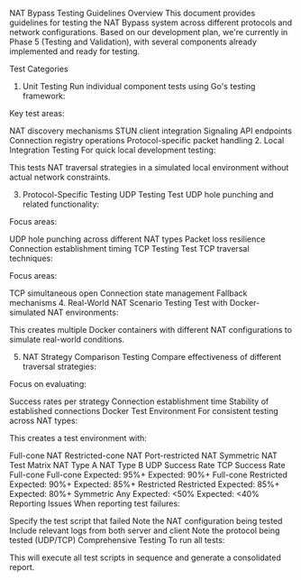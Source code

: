 NAT Bypass Testing Guidelines
Overview
This document provides guidelines for testing the NAT Bypass system across different protocols and network configurations. Based on our development plan, we're currently in Phase 5 (Testing and Validation), with several components already implemented and ready for testing.

Test Categories
1. Unit Testing
Run individual component tests using Go's testing framework:

Key test areas:

NAT discovery mechanisms
STUN client integration
Signaling API endpoints
Connection registry operations
Protocol-specific packet handling
2. Local Integration Testing
For quick local development testing:

This tests NAT traversal strategies in a simulated local environment without actual network constraints.

3. Protocol-Specific Testing
UDP Testing
Test UDP hole punching and related functionality:

Focus areas:

UDP hole punching across different NAT types
Packet loss resilience
Connection establishment timing
TCP Testing
Test TCP traversal techniques:

Focus areas:

TCP simultaneous open
Connection state management
Fallback mechanisms
4. Real-World NAT Scenario Testing
Test with Docker-simulated NAT environments:

This creates multiple Docker containers with different NAT configurations to simulate real-world conditions.

5. NAT Strategy Comparison Testing
Compare effectiveness of different traversal strategies:

Focus on evaluating:

Success rates per strategy
Connection establishment time
Stability of established connections
Docker Test Environment
For consistent testing across NAT types:

This creates a test environment with:

Full-cone NAT
Restricted-cone NAT
Port-restricted NAT
Symmetric NAT
Test Matrix
NAT Type A	NAT Type B	UDP Success Rate	TCP Success Rate
Full-cone	Full-cone	Expected: 95%+	Expected: 90%+
Full-cone	Restricted	Expected: 90%+	Expected: 85%+
Restricted	Restricted	Expected: 85%+	Expected: 80%+
Symmetric	Any	Expected: <50%	Expected: <40%
Reporting Issues
When reporting test failures:

Specify the test script that failed
Note the NAT configuration being tested
Include relevant logs from both server and client
Note the protocol being tested (UDP/TCP)
Comprehensive Testing
To run all tests:

This will execute all test scripts in sequence and generate a consolidated report.